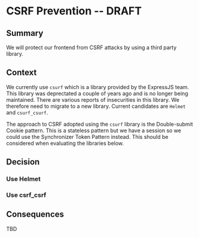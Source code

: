 # CSRF Prevention  -- DRAFT

## Summary

We will protect our frontend from CSRF attacks by using a third party library. 

## Context

We currently use `csurf` which is a library provided by the ExpressJS team.  This library was deprectated a couple of years ago and is no longer being maintained.  There are various reports of insecurities in this library.  We therefore need to migrate to a new library.  Current candidates are `Helmet` and `csurf_csurf`.

The approach to CSRF adopted using the `csurf` library is the Double-submit Cookie pattern.  This is a stateless pattern but we have a session so we could use the Synchronizer Token Pattern instead.  This should be considered when evaluating the libraries below.

## Decision

### Use Helmet

### Use csrf_csrf

## Consequences

TBD
